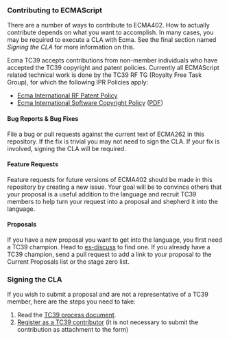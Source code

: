 ### Contributing to ECMAScript
There are a number of ways to contribute to ECMA402. How to actually contribute depends on what you want to accomplish. In many cases, you may be required to execute a CLA with Ecma. See the final section named *Signing the CLA* for more information on this.

Ecma TC39 accepts contributions from non-member individuals who have accepted the TC39 copyright and patent policies. Currently all ECMAScript related technical work is done by the TC39 RF TG (Royalty Free Task Group), for which the following IPR Policies apply:

  * [Ecma International RF Patent Policy](http://www.ecma-international.org/memento/Policies/Ecma_Royalty-Free_Patent_Policy_Extension_Option.htm)
  * [Ecma International Software Copyright Policy](http://www.ecma-international.org/memento/Policies/Ecma_Policy_on_Submission_Inclusion_and_Licensing_of_Software.htm) ([PDF](http://www.ecma-international.org/memento/Policies/Ecma_Policy_on_Submission_Inclusion_and_Licensing_of_Software.pdf))

#### Bug Reports & Bug Fixes
File a bug or pull requests against the current text of ECMA262 in this repository. If the fix is trivial you may not need to sign the CLA. If your fix is involved, signing the CLA will be required.

#### Feature Requests
Feature requests for future versions of ECMA402 should be made in this repository by creating a new issue. Your goal will be to convince others that your proposal is a useful addition to the language and recruit TC39 members to help turn your request into a proposal and shepherd it into the language.

#### Proposals
If you have a new proposal you want to get into the language, you first need a TC39 champion. Head to [es-discuss](http://esdiscuss.org) to find one. If you already have a TC39 champion, send a pull request to add a link to your proposal to the Current Proposals list or the stage zero list.

### Signing the CLA
If you wish to submit a proposal and are not a representative of a TC39 member, here are the steps you need to take:

  1. Read the [TC39 process document](https://tc39.github.io/process-document/).
  2. [Register as a TC39 contributor](http://www.ecma-international.org/memento/register_TC39_Royalty_Free_Task_Group.php) (it is not necessary to submit the contribution as attachment to the form)
